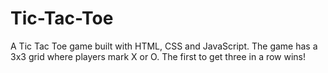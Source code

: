 # Tic-Tac-Toe
A Tic Tac Toe game built with HTML, CSS and JavaScript. The game has a 3x3 grid where players mark X or O. The first to get three in a row wins! 
